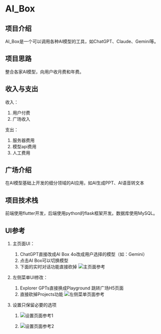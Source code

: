 # AI_Box
## 项目介绍
AI_Box是一个可以调用各种AI模型的工具，如ChatGPT、Claude、Gemini等。

## 项目思路
整合各家AI模型，向用户收月费和年费。

## 收入与支出
收入：
1. 用户付费
2. 广场收入

支出：
1. 服务器费用
2. 模型api费用
3. 人工费用

## 广场介绍
在AI模型基础上开发的细分领域的AI应用，如AI生成PPT、AI语音转文本

## 项目技术栈
前端使用flutter开发，后端使用python的flask框架开发。数据库使用MySQL。

## UI参考
1. 主页面UI：
   1. ChatGPT直接改成AI Box 4o改成用户选择的模型（如：Gemini）
   2. 点击AI Box可以切换模型
   3. 下面的实时对话功能直接砍掉
![主页面参考](./素材/UI参考/1.jpg)

2. 左侧菜单UI修改：
   1. Explorer GPTs直接换成Playground 跳转广场H5页面
   2. 直接砍掉Projects功能
![左侧菜单页面参考](./素材/UI参考/2.jpg)
1. 设置只保留必要的选项
    1. ![设置页面参考1](./素材/UI参考/3.jpg) 
    
    2. ![设置页面参考2](./素材/UI参考/4.jpg)

